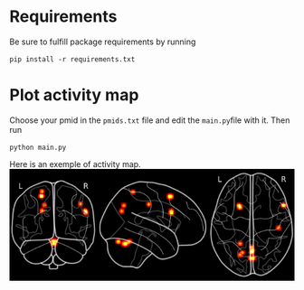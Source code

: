 # Requirements
Be sure to fulfill package requirements by running
```
pip install -r requirements.txt
```

# Plot activity map
Choose your pmid in the `pmids.txt` file and edit the `main.py`file with it. Then run 
```
python main.py
```
Here is an exemple of activity map.
![alt text](plot/plot_activity_map_15522765.png)
